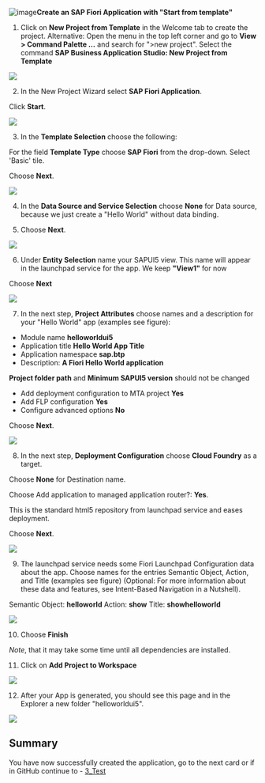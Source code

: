 ![image](https://github.com/SAP-samples/teched2023-XP162/assets/17977043/f6cca983-f354-4614-ab3f-ec9a014cdba6)**Create an SAP Fiori Application with "Start from template"**

1. Click on **New Project from Template** in the Welcome tab to create the project.
Alternative: Open the menu in the top left corner and go to **View > Command Palette ...** and search for ">new project". Select the command **SAP Business Application Studio: New Project from Template**

![](../images/BAS_start.png)

2. In the New Project Wizard select **SAP Fiori Application**.

Click **Start**.

![](../images/Template_Fiori_app.png)

3. In the **Template Selection** choose the following:

For the field **Template Type** choose **SAP Fiori** from the drop-down.
Select 'Basic' tile.


Choose **Next**.

![](../images/Template_UI5.png)

4. In the **Data Source and Service Selection** choose **None** for Data source, because we just create a "Hello World" without data binding.

5. Choose **Next**.

![](https://github.com/SAP-samples/teched2023-XP162/blob/main/Exercises/Images/Data_Source.png)


6. Under **Entity Selection** name your SAPUI5 view. This name will appear in the launchpad service for the app. We keep **"View1"** for now

Choose **Next**

![](../images/View1.png")

7. In the next step, <strong>Project Attributes</strong> choose names and a description for your "Hello World" app (examples see figure):

- Module name **helloworldui5**
- Application title **Hello World App Title**
- Application namespace **sap.btp**
- Description: **A Fiori Hello World application**

**Project folder path** and **Minimum SAPUI5 version** should not be changed

- Add deployment configuration to MTA project **Yes**
- Add FLP configuration **Yes**
- Configure advanced options **No**

Choose **Next**.

![](https://github.com/SAP-samples/teched2023-XP162/blob/main/Exercises/Images/Template_Project_Attributes.png)

8. In the next step, **Deployment Configuration** choose **Cloud Foundry** as a target.

Choose **None** for Destination name.

Choose Add application to managed application router?: **Yes**.

This is the standard html5 repository from launchpad service and eases deployment.

Choose **Next**.

![](https://github.com/SAP-samples/teched2023-XP162/blob/main/Exercises/Images/Deployment_Config.png)

9. The launchpad service needs some Fiori Launchpad Configuration data about the app. Choose names for the entries Semantic Object, Action, and Title (examples see figure)
(Optional: For more information about these data and features, see Intent-Based Navigation in a Nutshell).

Semantic Object: **helloworld**
Action: **show**
Title: **showhelloworld** 

![](https://github.com/SAP-samples/teched2023-XP162/blob/main/Exercises/Images/Fiori_Launchpad_config.png)

10. Choose **Finish**

*Note*, that it may take some time until all dependencies are installed.

11. Click on **Add Project to Workspace**

![](https://github.com/SAP-samples/teched2023-XP162/blob/main/Exercises/Images/addprojecttoworkspace.png)

12. After your App is generated, you should see this page and in the Explorer a new folder "helloworldui5".

![](https://github.com/SAP-samples/teched2023-XP162/blob/main/Exercises/Images/helloapp.png)

## Summary

You have now successfully created the application, go to the next card or if in GitHub continue to - [3_Test](https://github.com/SAP-samples/teched2023-XP162/blob/main/Exercises/3_Develop/3_Test.md)


